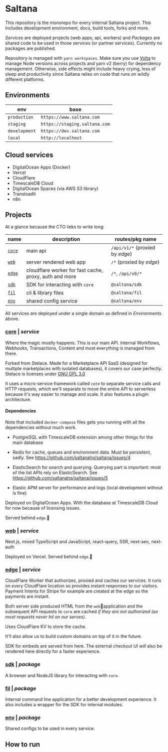 # Saltana

This repository is the monorepo for every internal Saltana project. This includes development environment, docs, build tools, forks and more.

_Services_ are deployed projects (web apps, api, workers) and _Packages_ are shared code to be used in those services (or partner services). Currently no packages are published.

Repository is managed with `yarn workspaces`. Make sure you use [Volta](https://volta.sh) to manage Node versions across projects and yarn v2 (berry) for dependency management. Otherwise, side effects might include heavy crying, loss of sleep and productivity since Saltana relies on code that runs on wildly different platforms.

## Environments

| env           | base                          |
| ------------- | ----------------------------- |
| `production`  | `https://www.saltana.com`     |
| `staging`     | `https://staging.saltana.com` |
| `development` | `https://dev.saltana.com`     |
| `local`       | `http://localhost`            |

## Cloud services

- DigitalOcean Apps (Docker)
- Vercel
- CloudFlare
- TimescaleDB Cloud
- DigitalOcean Spaces (via AWS S3 library)
- TransloadIt
- n8n

## Projects

At a glance because the CTO lieks to write long:

| name                      | description                                            | routes/pkg name                 |
| ------------------------- | ------------------------------------------------------ | ------------------------------- |
| [`core`](./services/core) | main api                                               | `/api/v1/*` (proxied by _edge_) |
| [`web`](./services/web)   | server rendered web app                                | `/*` (proxied by _edge_)        |
| [`edge`](./services/edge) | cloudflare worker for fast cache, proxy, auth and more | `/*`, `/api/v0/*`               |
| [`sdk`](./packages/sdk)   | SDK for interacting with `core`                        | `@saltana/sdk`                  |
| [`fil`](./packages/fil)   | cli & library files                                    | `@saltana/fil`                  |
| [`env`](./packages/env)   | shared config service                                  | `@saltana/env`                  |

All services are deployed under a single domain as defined in _Environments_ above.

### [core](./services/core) | _service_

Where the magic mostly happens. This is our main API. Internal Workflows, Webhooks, Transactions, Content and most everything is managed from there.

Forked from Stelace. Made for a Marketplace API SaaS (designed for multiple marketplaces with isolated databases), it covers our case perfectly. Stelace is licenses under [GNU GPL 3.0](https://choosealicense.com/licenses/gpl-3.0/)

It uses a micro-service framework called `cote` to separate service calls and HTTP requests, which we'll separate to move the entire API to serverless because it's way easier to manage and scale. It also features a plugin architecture.

#### Dependencies

Note that included `docker-compose` files gets you running with all the dependencies without much work.

- PostgreSQL with TimescaleDB extension among other things for the main database

- Redis for cache, queues and environment data. Must be persistent, sadly. See https://github.com/saltanahq/saltana/issues/4

- ElasticSearch for search and querying. Querying part is important: most of the list APIs rely on ElasticSearch. See https://github.com/saltanahq/saltana/issues/5

- Elastic APM server for performance and logs (local development without is fine)

Deployed on DigitalOcean Apps. With the database at TimescaleDB Cloud for now because of licensing issues.

Served behind `edge`.

### [web](./services/web) | _service_

Next.js, mixed TypeScript and JavaScript, react-query, SSR, next-seo, next-auth

Deployed on Vercel. Served behind `edge`.

### [edge](./services/edge) | _service_

CloudFlare Worker that authorizes, proxied and caches our services.
It runs on _every_ CloudFlare location so provides instant responses to our visitors. Payment Intents for Stripe for example are created at the edge so the payments are instant.

Both server side produced HTML from the `web`application and the subsequent API requests to `core` are cached _if they are not authorized (so most requests never hit on our serves)_.

Uses CloudFlare KV to store the cache.

It'll also allow us to build custom domains on top of it in the future.

SDK for embeds are served from here. The external checkout UI _will_ also be rendered here directly for a faster experience.

### [sdk](./packages/sdk) | _package_

A browser and NodeJS library for interacting with `core`.

### [fil](./packages/fil) | _package_

Internal command line application for a better development experience. It also includes a wrapper for the SDK for internal modules.

### [env](./packages/env) | _package_

Shared configs to be used in every service.

## How to run
